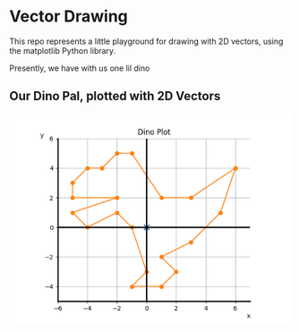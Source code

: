 # Vector Drawing

This repo represents a little playground for drawing with 2D vectors, using the matplotlib Python library.

Presently, we have with us one lil dino

## Our Dino Pal, plotted with 2D Vectors
![dino pal](./dino_plot.png "Our Dino Pal")
